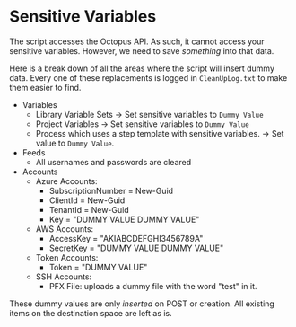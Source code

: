 # Sensitive Variables

The script accesses the Octopus API.  As such, it cannot access your sensitive variables.  However, we need to save _something_ into that data.

Here is a break down of all the areas where the script will insert dummy data.  Every one of these replacements is logged in `CleanUpLog.txt` to make them easier to find.

- Variables
    - Library Variable Sets -> Set sensitive variables to `Dummy Value`
    - Project Variables -> Set sensitive variables to `Dummy Value`
    - Process which uses a step template with sensitive variables. -> Set value to `Dummy Value`.
- Feeds
    - All usernames and passwords are cleared
- Accounts
    - Azure Accounts: 
        - SubscriptionNumber = New-Guid
        - ClientId = New-Guid
        - TenantId = New-Guid        
        - Key = "DUMMY VALUE DUMMY VALUE"  
    - AWS Accounts:
        - AccessKey = "AKIABCDEFGHI3456789A"        
        - SecretKey = "DUMMY VALUE DUMMY VALUE"    
    - Token Accounts:
        - Token = "DUMMY VALUE"
    - SSH Accounts:
        - PFX File: uploads a dummy file with the word "test" in it.

These dummy values are only _inserted_ on POST or creation.  All existing items on the destination space are left as is.
    